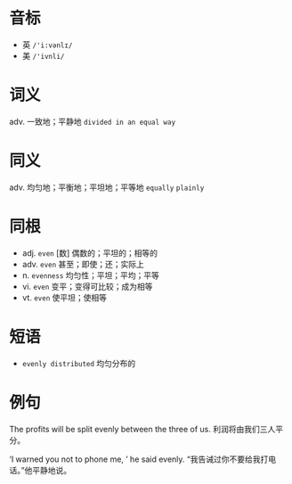 # 音标

- 英 `/'i:vənlɪ/`
- 美 `/'ivnli/`

# 词义

adv. 一致地；平静地
`divided in an equal way`

# 同义

adv. 均匀地；平衡地；平坦地；平等地
`equally` `plainly`

# 同根

- adj. `even` [数] 偶数的；平坦的；相等的
- adv. `even` 甚至；即使；还；实际上
- n. `evenness` 均匀性；平坦；平均；平等
- vi. `even` 变平；变得可比较；成为相等
- vt. `even` 使平坦；使相等

# 短语

- `evenly distributed` 均匀分布的

# 例句

The profits will be split evenly between the three of us.
利润将由我们三人平分。

‘I warned you not to phone me, ’ he said evenly.
“我告诫过你不要给我打电话。”他平静地说。


